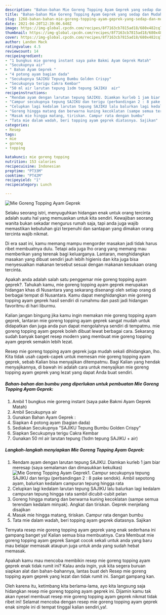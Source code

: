 ```yaml
---
description: "Bahan-bahan Mie Goreng Topping Ayam Geprek yang sedap dan Mudah Dibuat"
title: "Bahan-bahan Mie Goreng Topping Ayam Geprek yang sedap dan Mudah Dibuat"
slug: 1268-bahan-bahan-mie-goreng-topping-ayam-geprek-yang-sedap-dan-mudah-dibuat
date: 2021-04-20T12:39:06.640Z
image: https://img-global.cpcdn.com/recipes/8f7163cb7815ad18/680x482cq70/mie-goreng-topping-ayam-geprek-foto-resep-utama.jpg
thumbnail: https://img-global.cpcdn.com/recipes/8f7163cb7815ad18/680x482cq70/mie-goreng-topping-ayam-geprek-foto-resep-utama.jpg
cover: https://img-global.cpcdn.com/recipes/8f7163cb7815ad18/680x482cq70/mie-goreng-topping-ayam-geprek-foto-resep-utama.jpg
author: Landon Mack
ratingvalue: 4.5
reviewcount: 14
recipeingredient:
- "1 bungkus mie goreng instant saya pake Bakmi Ayam Geprek Matah"
- "Secukupnya air"
- " Bahan Ayam Geprek "
- "4 potong ayam bagian dada"
- "Secukupnya SAJIKU Tepung Bumbu Golden Crispy"
- "Secukupnya terigu Cakra Kembar"
- "50 ml air larutan tepung 1sdm tepung SAJIKU  air"
recipeinstructions:
- "Rendam ayam dengan larutan tepung SAJIKU. Diamkan kurleb 1 jam biar meresap (saya semalaman dan dimasukkan kekulkas)"
- "Campur secukupnya tepung SAJIKU dan terigu (perbandingan 2 : 8 pake sendok). Ambil sepotong ayam, balurkan kedalam campuran tepung hingga rata"
- "Celupkan lagi kedalam larutan tepung SAJIKU lalu balurkan lagi kedalam campuran tepung hingga rata sambil dicubit-cubit pelan"
- "Goreng hingga matang dan berwarna kuning kecoklatan (sampe semua terendam kedalam minyak). Angkat dan tiriskan. Geprek menjelang disajikan"
- "Masak mie hingga matang, tiriskan. Campur rata dengan bumbu"
- "Tata mie dalam wadah, beri topping ayam geprek diatasnya. Sajikan"
categories:
- Resep
tags:
- mie
- goreng
- topping

katakunci: mie goreng topping 
nutrition: 153 calories
recipecuisine: Indonesian
preptime: "PT33M"
cooktime: "PT42M"
recipeyield: "1"
recipecategory: Lunch

---
```



![Mie Goreng Topping Ayam Geprek](https://img-global.cpcdn.com/recipes/8f7163cb7815ad18/680x482cq70/mie-goreng-topping-ayam-geprek-foto-resep-utama.jpg)

Selaku seorang istri, menyuguhkan hidangan enak untuk orang tercinta adalah suatu hal yang memuaskan untuk kita sendiri. Kewajiban seorang  wanita bukan sekadar mengurus rumah saja, tapi anda juga wajib memastikan kebutuhan gizi terpenuhi dan santapan yang dimakan orang tercinta wajib nikmat.

Di era  saat ini, kamu memang mampu mengorder masakan jadi tidak harus ribet membuatnya dulu. Tetapi ada juga lho orang yang memang mau memberikan yang terenak bagi keluarganya. Lantaran, menghidangkan masakan yang dibuat sendiri jauh lebih higienis dan kita juga bisa menyesuaikan makanan tersebut sesuai dengan makanan kesukaan orang tercinta. 



Apakah anda adalah salah satu penggemar mie goreng topping ayam geprek?. Tahukah kamu, mie goreng topping ayam geprek merupakan hidangan khas di Nusantara yang sekarang disenangi oleh setiap orang di berbagai tempat di Nusantara. Kamu dapat menghidangkan mie goreng topping ayam geprek hasil sendiri di rumahmu dan pasti jadi hidangan favoritmu di hari liburmu.

Kalian jangan bingung jika kamu ingin memakan mie goreng topping ayam geprek, lantaran mie goreng topping ayam geprek sangat mudah untuk didapatkan dan juga anda pun dapat mengolahnya sendiri di tempatmu. mie goreng topping ayam geprek boleh dibuat lewat berbagai cara. Sekarang sudah banyak banget resep modern yang membuat mie goreng topping ayam geprek semakin lebih lezat.

Resep mie goreng topping ayam geprek juga mudah sekali dihidangkan, lho. Kita tidak usah capek-capek untuk memesan mie goreng topping ayam geprek, sebab Kalian bisa menyajikan ditempatmu. Bagi Kalian yang hendak menyajikannya, di bawah ini adalah cara untuk menyajikan mie goreng topping ayam geprek yang lezat yang dapat Anda buat sendiri.

<!--inarticleads1-->

##### Bahan-bahan dan bumbu yang diperlukan untuk pembuatan Mie Goreng Topping Ayam Geprek:

1. Ambil 1 bungkus mie goreng instant (saya pake Bakmi Ayam Geprek Matah)
1. Ambil Secukupnya air
1. Gunakan  Bahan Ayam Geprek :
1. Siapkan 4 potong ayam (bagian dada)
1. Sediakan Secukupnya &#34;SAJIKU Tepung Bumbu Golden Crispy&#34;
1. Siapkan Secukupnya terigu Cakra Kembar
1. Gunakan 50 ml air larutan tepung (1sdm tepung SAJIKU + air)




<!--inarticleads2-->

##### Langkah-langkah menyiapkan Mie Goreng Topping Ayam Geprek:

1. Rendam ayam dengan larutan tepung SAJIKU. Diamkan kurleb 1 jam biar meresap (saya semalaman dan dimasukkan kekulkas)
<img src="https://img-global.cpcdn.com/steps/89bd41d7893693ca/160x128cq70/mie-goreng-topping-ayam-geprek-langkah-memasak-1-foto.jpg" alt="Mie Goreng Topping Ayam Geprek">1. Campur secukupnya tepung SAJIKU dan terigu (perbandingan 2 : 8 pake sendok). Ambil sepotong ayam, balurkan kedalam campuran tepung hingga rata
1. Celupkan lagi kedalam larutan tepung SAJIKU lalu balurkan lagi kedalam campuran tepung hingga rata sambil dicubit-cubit pelan
1. Goreng hingga matang dan berwarna kuning kecoklatan (sampe semua terendam kedalam minyak). Angkat dan tiriskan. Geprek menjelang disajikan
1. Masak mie hingga matang, tiriskan. Campur rata dengan bumbu
1. Tata mie dalam wadah, beri topping ayam geprek diatasnya. Sajikan




Ternyata resep mie goreng topping ayam geprek yang enak sederhana ini gampang banget ya! Kalian semua bisa membuatnya. Cara Membuat mie goreng topping ayam geprek Sangat cocok sekali untuk anda yang baru mau belajar memasak ataupun juga untuk anda yang sudah hebat memasak.

Apakah kamu mau mencoba membikin resep mie goreng topping ayam geprek enak tidak rumit ini? Kalau anda ingin, yuk kita segera buruan siapkan alat dan bahan-bahannya, lantas buat deh Resep mie goreng topping ayam geprek yang lezat dan tidak rumit ini. Sangat gampang kan. 

Oleh karena itu, ketimbang kita berlama-lama, ayo kita langsung saja hidangkan resep mie goreng topping ayam geprek ini. Dijamin kamu tak akan nyesel membuat resep mie goreng topping ayam geprek nikmat tidak ribet ini! Selamat mencoba dengan resep mie goreng topping ayam geprek enak simple ini di tempat tinggal kalian sendiri,ya!.

